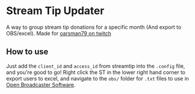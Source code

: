 # Stream Tip Updater
A way to group stream tip donations for a specific month (And export to OBS/excel). Made for [oarsman79 on twitch](http://twitch.tv/oarsman79)

## How to use

Just add the `client_id` and `access_id` from streamtip into the `.config` file, and you're good to go! Right click the ST in the lower right hand corner to export users to excel, and navigate to the `obs/` folder for `.txt` files to use in [Open Broadcaster Software](https://obsproject.com/).
